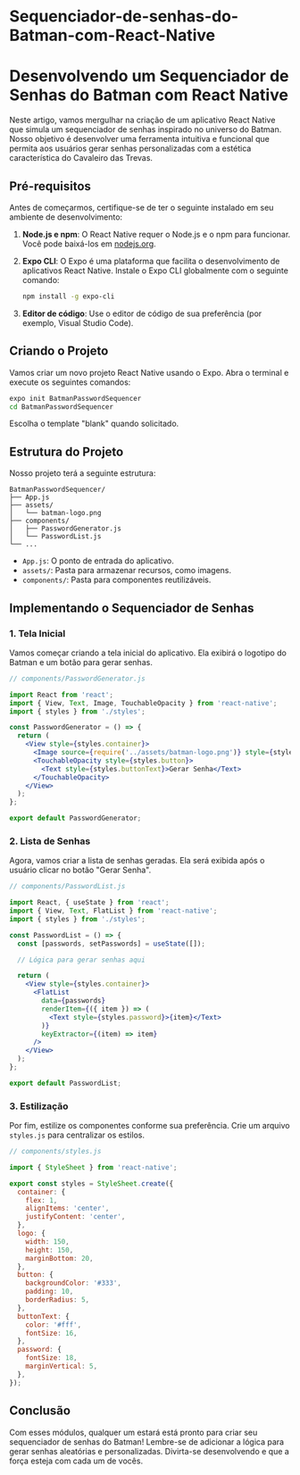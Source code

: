 # Sequenciador-de-senhas-do-Batman-com-React-Native

# Desenvolvendo um Sequenciador de Senhas do Batman com React Native

Neste artigo, vamos mergulhar na criação de um aplicativo React Native que simula um sequenciador de senhas inspirado no universo do Batman. Nosso objetivo é desenvolver uma ferramenta intuitiva e funcional que permita aos usuários gerar senhas personalizadas com a estética característica do Cavaleiro das Trevas.

## Pré-requisitos

Antes de começarmos, certifique-se de ter o seguinte instalado em seu ambiente de desenvolvimento:

1. **Node.js e npm**: O React Native requer o Node.js e o npm para funcionar. Você pode baixá-los em [nodejs.org](https://nodejs.org/).

2. **Expo CLI**: O Expo é uma plataforma que facilita o desenvolvimento de aplicativos React Native. Instale o Expo CLI globalmente com o seguinte comando:

    ```bash
    npm install -g expo-cli
    ```

3. **Editor de código**: Use o editor de código de sua preferência (por exemplo, Visual Studio Code).

## Criando o Projeto

Vamos criar um novo projeto React Native usando o Expo. Abra o terminal e execute os seguintes comandos:

```bash
expo init BatmanPasswordSequencer
cd BatmanPasswordSequencer
```

Escolha o template "blank" quando solicitado.

## Estrutura do Projeto

Nosso projeto terá a seguinte estrutura:

```
BatmanPasswordSequencer/
├── App.js
├── assets/
│   └── batman-logo.png
├── components/
│   ├── PasswordGenerator.js
│   └── PasswordList.js
└── ...
```

- `App.js`: O ponto de entrada do aplicativo.
- `assets/`: Pasta para armazenar recursos, como imagens.
- `components/`: Pasta para componentes reutilizáveis.

## Implementando o Sequenciador de Senhas

### 1. Tela Inicial

Vamos começar criando a tela inicial do aplicativo. Ela exibirá o logotipo do Batman e um botão para gerar senhas.

```jsx
// components/PasswordGenerator.js

import React from 'react';
import { View, Text, Image, TouchableOpacity } from 'react-native';
import { styles } from './styles';

const PasswordGenerator = () => {
  return (
    <View style={styles.container}>
      <Image source={require('../assets/batman-logo.png')} style={styles.logo} />
      <TouchableOpacity style={styles.button}>
        <Text style={styles.buttonText}>Gerar Senha</Text>
      </TouchableOpacity>
    </View>
  );
};

export default PasswordGenerator;
```

### 2. Lista de Senhas

Agora, vamos criar a lista de senhas geradas. Ela será exibida após o usuário clicar no botão "Gerar Senha".

```jsx
// components/PasswordList.js

import React, { useState } from 'react';
import { View, Text, FlatList } from 'react-native';
import { styles } from './styles';

const PasswordList = () => {
  const [passwords, setPasswords] = useState([]);

  // Lógica para gerar senhas aqui

  return (
    <View style={styles.container}>
      <FlatList
        data={passwords}
        renderItem={({ item }) => (
          <Text style={styles.password}>{item}</Text>
        )}
        keyExtractor={(item) => item}
      />
    </View>
  );
};

export default PasswordList;
```

### 3. Estilização

Por fim, estilize os componentes conforme sua preferência. Crie um arquivo `styles.js` para centralizar os estilos.

```jsx
// components/styles.js

import { StyleSheet } from 'react-native';

export const styles = StyleSheet.create({
  container: {
    flex: 1,
    alignItems: 'center',
    justifyContent: 'center',
  },
  logo: {
    width: 150,
    height: 150,
    marginBottom: 20,
  },
  button: {
    backgroundColor: '#333',
    padding: 10,
    borderRadius: 5,
  },
  buttonText: {
    color: '#fff',
    fontSize: 16,
  },
  password: {
    fontSize: 18,
    marginVertical: 5,
  },
});
```

## Conclusão

Com esses módulos, qualquer um estará está pronto para criar seu sequenciador de senhas do Batman! Lembre-se de adicionar a lógica para gerar senhas aleatórias e personalizadas. Divirta-se desenvolvendo e que a força esteja com cada um de vocês.
